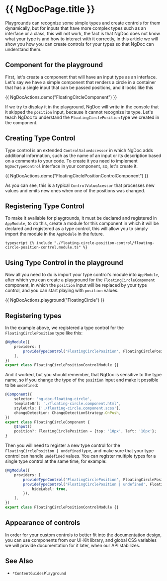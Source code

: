 # {{ NgDocPage.title }}

Playgrounds can recognize some simple types and create controls for them dynamically, but for inputs
that have more complex types such as an interface or a class, this will not work, the fact is that
NgDoc does not know what your type is and how to interact with it correctly, in this
article we will show you how you can create controls for your types so that NgDoc can understand
them.

## Component for the playground

First, let's create a component that will have an input type as an interface.
Let's say we have a simple component that renders a circle in a container that has a single input
that can be passed positions, and it looks like this

{{ NgDocActions.demo("FloatingCircleComponent") }}

If we try to display it in the playground, NgDoc will write in the console that it skipped
the `position` input, because it cannot recognize its type. Let's teach NgDoc to understand
the `FloatingCirclePosition` type we created in the component.

## Creating Type Control

Type control is an extended `ControlValueAccessor` in which NgDoc adds additional
information, such as the name of an input or its description based on a comments to your code.
To create it you need to implement `NgDocTypeControl` interface in your component, so,
let's create it.

{{ NgDocActions.demo("FloatingCirclePositionControlComponent") }}

As you can see, this is a typical `ControlValueAcessor` that processes new values and emits new ones
when one of the positions was changed.

## Registering Type Control

To make it available for playgrounds, it must be declared and registered in `AppModule`, to do this,
create a module for this component in which it will be declared and registered as a type control,
this will allow you to simply import the module in the `AppModule` in the future.

`typescript {% include "./floating-circle-position-control/floating-circle-position-control.module.ts" %} `

## Using Type Control in the playground

Now all you need to do is import your type control's module into `AppModule`, after which you can
create a playground for the `FloatingCircleComponent` component, in which the `position` input will
be replaced by your type control, and you can start playing with `position` values.

{{ NgDocActions.playground("FloatingCircle") }}

## Registering types

In the example above, we registered a type control for the `FloatingCirclePosition` type like this:

```typescript
@NgModule({
	providers: [
		provideTypeControl('FloatingCirclePosition', FloatingCirclePositionControlComponent, {hideLabel: true}),
	],
})
export class FloatingCirclePositionControlModule {}
```

And it worked, but you should remember, that NgDoc is sensitive to the type name, so if you change
the type of the `position` input and make it possible to be `undefined`:

```typescript
@Component({
	selector: 'ng-doc-floating-circle',
	templateUrl: './floating-circle.component.html',
	styleUrls: ['./floating-circle.component.scss'],
	changeDetection: ChangeDetectionStrategy.OnPush,
})
export class FloatingCircleComponent {
	@Input()
	position?: FloatingCirclePosition = {top: '10px', left: '10px'};
}
```

Then you will need to register a new type control for the `FloatingCirclePosition | undefined` type,
and make sure that your type control can handle `undefined` values. You can register multiple types
for a single type control at the same time, for example:

```typescript
@NgModule({
	providers: [
		provideTypeControl('FloatingCirclePosition', FloatingCirclePositionControlComponent, {hideLabel: true}),
		provideTypeControl('FloatingCirclePosition | undefined', FloatingCirclePositionControlComponent, {
			hideLabel: true,
		}),
	],
})
export class FloatingCirclePositionControlModule {}
```

## Appearance of controls

In order for your custom controls to better fit into the documentation design, you can use
components from our UI-Kit library, and global CSS variables we will provide documentation for it
later, when our API stabilizes.

## See Also

-   `*ContentGuidesPlayground`
